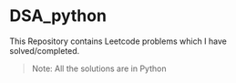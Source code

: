 # DSA_python

This Repository contains Leetcode problems which I have solved/completed.


> Note: All the solutions are in Python

